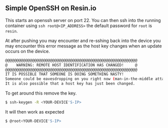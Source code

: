 ## Simple OpenSSH on Resin.io

This starts an openssh server on port 22. You can then ssh into the running container
using `ssh root@<IP_ADDRESS>` the default password for `root` is `resin`.

At after pushing you may encounter and re-sshing back into the device you may encounter this error message as the host key changes when an update occurs on the device.


```sh
@@@@@@@@@@@@@@@@@@@@@@@@@@@@@@@@@@@@@@@@@@@@@@@@@@@@@@@@@@@
@    WARNING: REMOTE HOST IDENTIFICATION HAS CHANGED!     @
@@@@@@@@@@@@@@@@@@@@@@@@@@@@@@@@@@@@@@@@@@@@@@@@@@@@@@@@@@@
IT IS POSSIBLE THAT SOMEONE IS DOING SOMETHING NASTY!
Someone could be eavesdropping on you right now (man-in-the-middle attack)!
It is also possible that a host key has just been changed.
```

To get around this remove the key.

```sh
$ ssh-keygen -R <YOUR-DEVICE'S-IP>
```

It will then work as expected

```sh
$ @root<YOUR-DEVICE'S-IP>
```
